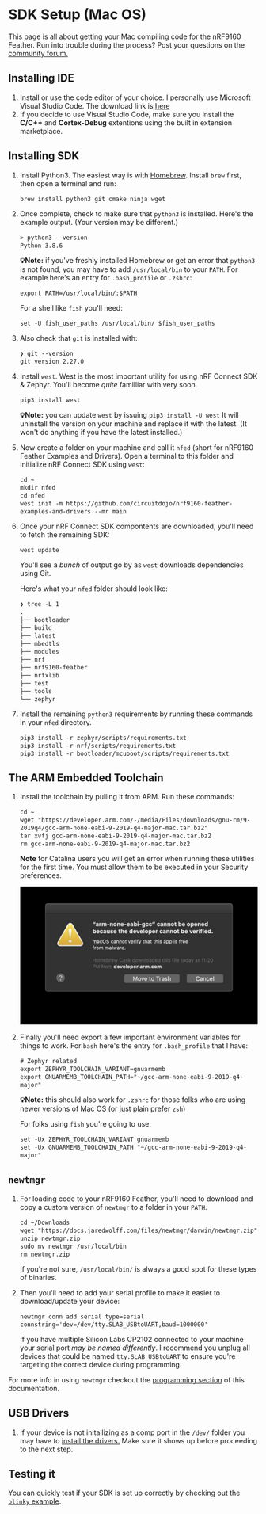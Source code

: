 # SDK Setup (Mac OS)

This page is all about getting your Mac compiling code for the nRF9160 Feather. Run into trouble during the process? Post your questions on the [community forum.](https://community.jaredwolff.com)

## Installing IDE
1. Install or use the code editor of your choice. I personally use Microsoft Visual Studio Code. The download link is [here](https://code.visualstudio.com/docs/?dv=osx)
1. If you decide to use Visual Studio Code, make sure you install the **C/C++** and **Cortex-Debug** extentions using the built in extension marketplace.

## Installing SDK
1. Install Python3. The easiest way is with [Homebrew](https://brew.sh). Install `brew` first, then open a terminal and run:
    ```
    brew install python3 git cmake ninja wget
    ```
1. Once complete, check to make sure that `python3` is installed. Here's the example output. (Your version may be different.)
   ```
   > python3 --version
   Python 3.8.6
   ```
    **💡Note:** if you've freshly installed Homebrew or get an error that `python3` is not found, you may have to add `/usr/local/bin` to your `PATH`. For example here's an entry for `.bash_profile` or `.zshrc`:
    ```
    export PATH=/usr/local/bin/:$PATH
    ```
    For a shell like `fish` you'll need:
    ```
    set -U fish_user_paths /usr/local/bin/ $fish_user_paths
    ```
1. Also check that `git` is installed with:
   ```
   ❯ git --version
   git version 2.27.0
   ```
1. Install `west`. West is the most important utility for using nRF Connect SDK & Zephyr. You'll become *quite* familliar with very soon.
   ```
   pip3 install west
   ```
   **💡Note:** you can update `west` by issuing `pip3 install -U west` It will uninstall the version on your machine and replace it with the latest. (It won't do anything if you have the latest installed.)
1. Now create a folder on your machine and call it `nfed` (short for nRF9160 Feather Examples and Drivers). Open a terminal to this folder and initialize nRF Connect SDK using `west`:
   ```
   cd ~
   mkdir nfed
   cd nfed
   west init -m https://github.com/circuitdojo/nrf9160-feather-examples-and-drivers --mr main
   ```

2. Once your nRF Connect SDK compontents are downloaded, you'll need to fetch the remaining SDK:
   ```
   west update
   ```
   You'll see a *bunch* of output go by as `west` downloads dependencies using Git.

   Here's what your `nfed` folder should look like:
   ```
   ❯ tree -L 1
   .
   ├── bootloader
   ├── build
   ├── latest
   ├── mbedtls
   ├── modules
   ├── nrf
   ├── nrf9160-feather
   ├── nrfxlib
   ├── test
   ├── tools
   └── zephyr
   ```
3. Install the remaining `python3` requirements by running these commands in your `nfed` directory.
   ```
   pip3 install -r zephyr/scripts/requirements.txt
   pip3 install -r nrf/scripts/requirements.txt
   pip3 install -r bootloader/mcuboot/scripts/requirements.txt
   ```

## The ARM Embedded Toolchain


1. Install the toolchain by pulling it from ARM. Run these commands:

   ```
   cd ~
   wget "https://developer.arm.com/-/media/Files/downloads/gnu-rm/9-2019q4/gcc-arm-none-eabi-9-2019-q4-major-mac.tar.bz2"
   tar xvfj gcc-arm-none-eabi-9-2019-q4-major-mac.tar.bz2
   rm gcc-arm-none-eabi-9-2019-q4-major-mac.tar.bz2
   ```

   **Note** for Catalina users you will get an error when running these utilities for the first time. You must allow them to be executed in your Security preferences.

   ![Error running ARM Toolchain](img/sdk-setup-mac/cannot-be-opened.jpeg)

1. Finally you'll need export a few important environment variables for things to work. For `bash` here's the entry for `.bash_profile` that I have:
   ```
   # Zephyr related
   export ZEPHYR_TOOLCHAIN_VARIANT=gnuarmemb
   export GNUARMEMB_TOOLCHAIN_PATH="~/gcc-arm-none-eabi-9-2019-q4-major"
   ```

   **💡Note:** this should also work for `.zshrc` for those folks who are using newer versions of Mac OS (or just plain prefer `zsh`)

   For folks using `fish` you're going to use:

   ```
   set -Ux ZEPHYR_TOOLCHAIN_VARIANT gnuarmemb
   set -Ux GNUARMEMB_TOOLCHAIN_PATH "~/gcc-arm-none-eabi-9-2019-q4-major"
   ```

## `newtmgr`

1. For loading code to your nRF9160 Feather, you'll need to download and copy a custom version of `newtmgr` to a folder in your `PATH`.

   ```
   cd ~/Downloads
   wget "https://docs.jaredwolff.com/files/newtmgr/darwin/newtmgr.zip"
   unzip newtmgr.zip
   sudo mv newtmgr /usr/local/bin
   rm newtmgr.zip
   ```

    If you're not sure, `/usr/local/bin/` is always a good spot for these types of binaries.
1. Then you'll need to add your serial profile to make it easier to download/update your device:
   ```
   newtmgr conn add serial type=serial connstring='dev=/dev/tty.SLAB_USBtoUART,baud=1000000'
   ```
   If you have multiple Silicon Labs CP2102 connected to your machine your serial port *may be named differently*. I recommend you unplug all devices that could be named `tty.SLAB_USBtoUART` to ensure you're targeting the correct device during programming.

For more info in using `newtmgr` checkout the [programming section](nrf9160-programming-and-debugging.md#booloader-use) of this documentation.

## USB Drivers

1. If your device is not initailizing as a comp port in the `/dev/` folder you may have to [install the drivers.](https://www.silabs.com/products/development-tools/software/usb-to-uart-bridge-vcp-drivers) Make sure it shows up before proceeding to the next step.

## Testing it

You can quickly test if your SDK is set up correctly by checking out the [`blinky` example](nrf9160-blinky-sample.md).